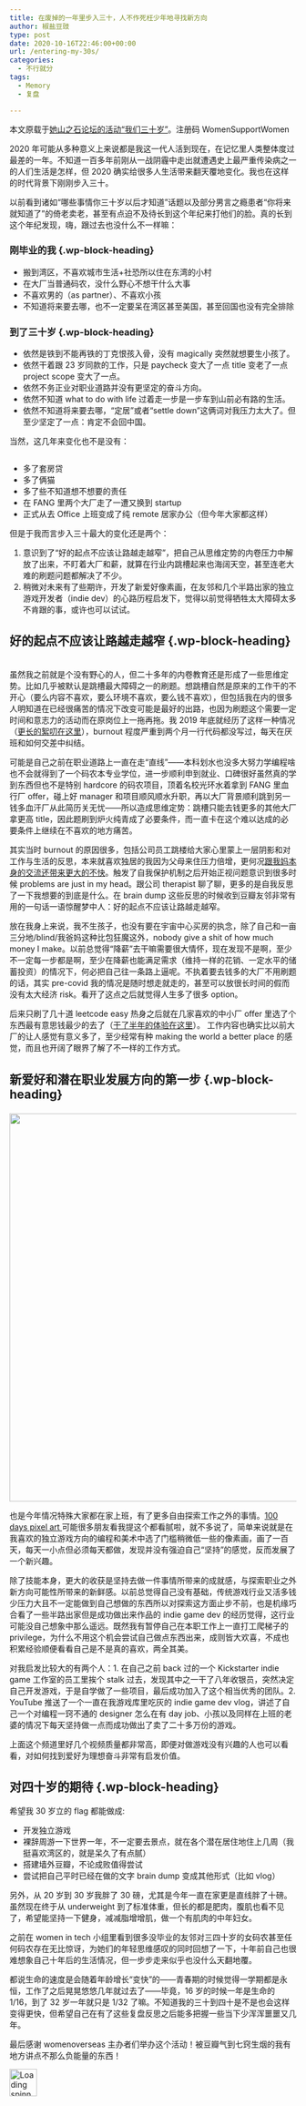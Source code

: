 ```yaml
---
title: 在废掉的一年里步入三十，人不作死枉少年地寻找新方向
author: 椒盐豆豉
type: post
date: 2020-10-16T22:46:00+00:00
url: /entering-my-30s/
categories:
  - 不行就分
tags:
  - Memory
  - 复盘

---
```

 

<p class="has-quaternary-background-color has-background">
  本文原载于<a href="https://womenoverseas.com/t/topic/3483" data-type="URL" data-id="https://womenoverseas.com/t/topic/3483" target="_blank" rel="noreferrer noopener">她山之石论坛的活动“我们三十岁”</a>。注册码 WomenSupportWomen
</p>

2020 年可能从多种意义上来说都是我这一代人活到现在，在记忆里人类整体度过最差的一年。不知道一百多年前刚从一战阴霾中走出就遭遇史上最严重传染病之一的人们生活是怎样，但 2020 确实给很多人生活带来翻天覆地变化。我也在这样的时代背景下刚刚步入三十。

以前看到诸如“哪些事情你三十岁以后才知道”话题以及部分男言之瘾患者“你将来就知道了”的倚老卖老，甚至有点迫不及待长到这个年纪来打他们的脸。真的长到这个年纪发现，嗨，跟过去也没什么不一样嘛：

### 刚毕业的我 {.wp-block-heading}

  * 搬到湾区，不喜欢城市生活+社恐所以住在东湾的小村
  * 在大厂当普通码农，没什么野心不想干什么大事
  * 不喜欢男的（as partner）、不喜欢小孩
  * 不知道将来要去哪，也不一定要呆在湾区甚至美国，甚至回国也没有完全排除

### 到了三十岁 {.wp-block-heading}

  * 依然是铁到不能再铁的丁克恨孩入骨，没有 magically 突然就想要生小孩了。
  * 依然干着跟 23 岁同款的工作，只是 paycheck 变大了一点 title 变老了一点 project scope 变大了一点。
  * 依然不务正业对职业道路并没有更坚定的奋斗方向。
  * 依然不知道 what to do with life 过着走一步是一步车到山前必有路的生活。
  * 依然不知道将来要去哪，“定居”或者“settle down”这俩词对我压力太大了。但至少坚定了一点：肯定不会回中国。

当然，这几年来变化也不是没有：<figure class="wp-block-image size-large">

<img decoding="async" src="https://mtfront-blog.s3.nl-ams.scw.cloud/upload/2020-year-summary/DSC02693-01.jpeg" alt="" /> </figure> 

  * 多了套房贷
  * 多了俩猫
  * 多了些不知道想不想要的责任
  * 在 FANG 里两个大厂走了一遭又换到 startup
  * 正式从去 Office 上班变成了纯 remote 居家办公（但今年大家都这样）

但是于我而言步入三十最大的变化还是两个：

  1. 意识到了“好的起点不应该让路越走越窄”，把自己从思维定势的内卷压力中解放了出来，不盯着大厂和薪，就算在行业内跳槽起来也海阔天空，甚至连老大难的刷题问题都解决了不少。
  2. 稍微对未来有了些期许，开发了新爱好像素画，在友邻和几个半路出家的独立游戏开发者（indie dev）的心路历程启发下，觉得以前觉得牺牲太大障碍太多不肯跟的事，或许也可以试试。

## 好的起点不应该让路越走越窄 {.wp-block-heading}<figure class="wp-block-image size-large">

<img decoding="async" src="https://mtfront-blog.s3.nl-ams.scw.cloud/upload/2020-year-summary/Me-vs-Other.png" alt="" /> </figure> 

虽然我之前就是个没有野心的人，但二十多年的内卷教育还是形成了一些思维定势。比如几乎被默认是跳槽最大障碍之一的刷题。想跳槽自然是原来的工作干的不开心（要么内容不喜欢，要么环境不喜欢，要么钱不喜欢），但包括我在内的很多人明知道在已经很痛苦的情况下改变可能是最好的出路，也因为刷题这个需要一定时间和意志力的活动而在原岗位上一拖再拖。我 2019 年底就经历了这样一种情况（<a href="https://blog.douchi.space/?p=578" data-type="post" data-id="578" target="_blank" rel="noreferrer noopener">更长的絮叨在这里</a>），burnout 程度严重到两个月一行代码都没写过，每天在厌班和如何交差中纠结。

可能是自己之前在职业道路上一直在走“直线”——本科划水也没多大努力学编程啥也不会就得到了一个码农本专业学位，进一步顺利申到就业、口碑很好虽然真的学到东西但也不是特别 hardcore 的码农项目，顶着名校光环水着拿到 FANG 里血行厂 offer，碰上好 manager 和项目顺风顺水升职，再以大厂背景顺利跳到另一钱多血汗厂从此简历关无忧——所以造成思维定势：跳槽只能去钱更多的其他大厂拿更高 title，因此题刷到炉火纯青成了必要条件，而一直卡在这个难以达成的必要条件上继续在不喜欢的地方痛苦。

其实当时 burnout 的原因很多，包括公司员工跳楼给大家心里蒙上一层阴影和对工作与生活的反思，本来就喜欢独居的我因为父母来住压力倍增，更何况<a href="https://blog.douchi.space/?p=345" data-type="post" data-id="345" target="_blank" rel="noreferrer noopener">跟我妈本身的交流还带来更大的不快</a>。触发了自我保护机制之后开始正视问题意识到很多时候 problems are just in my head。跟公司 therapist 聊了聊，更多的是自我反思了一下我想要的到底是什么。在 brain dump 这些反思的时候收到豆瓣友邻非常有用的一句话一语惊醒梦中人：好的起点不应该让路越走越窄。

放在我身上来说，我不生孩子，也没有要在宇宙中心买房的执念，除了自己和一亩三分地/blind/我爸妈这种比包狂魔这外，nobody give a shit of how much money I make。以前总觉得“降薪”去干嘛需要很大情怀，现在发现不是啊，至少不一定每一步都是啊，至少在降薪也能满足需求（维持一样的花销、一定水平的储蓄投资）的情况下，何必把自己往一条路上逼呢。不执着要去钱多的大厂不用刷题的话，其实 pre-covid 我的情况是随时想走就走的，甚至可以放很长时间的假而没有太大经济 risk。看开了这点之后就觉得人生多了很多 option。

后来只刷了几十道 leetcode easy 热身之后就在几家喜欢的中小厂 offer 里选了个东西最有意思钱最少的去了（<a href="https://blog.douchi.space/?p=585" data-type="post" data-id="585" target="_blank" rel="noreferrer noopener">干了半年的体验在这里</a>）。 工作内容也确实比以前大厂的让人感觉有意义多了，至少经常有种 making the world a better place 的感觉，而且也开阔了眼界了解了不一样的工作方式。

## 新爱好和潜在职业发展方向的第一步 {.wp-block-heading}<figure class="wp-block-image size-large">

<img decoding="async" loading="lazy" width="1024" height="682" src="https://blog.douchi.space/wp-content/uploads/2020/12/Screen-Shot-2020-12-08-at-5.21.51-PM-1024x682.png" alt="" class="wp-image-501" srcset="https://blog.douchi.space/wp-content/uploads/2020/12/Screen-Shot-2020-12-08-at-5.21.51-PM-300x200.png 300w, https://blog.douchi.space/wp-content/uploads/2020/12/Screen-Shot-2020-12-08-at-5.21.51-PM-1024x682.png 1024w, https://blog.douchi.space/wp-content/uploads/2020/12/Screen-Shot-2020-12-08-at-5.21.51-PM-768x512.png 768w, https://blog.douchi.space/wp-content/uploads/2020/12/Screen-Shot-2020-12-08-at-5.21.51-PM-1536x1023.png 1536w, https://blog.douchi.space/wp-content/uploads/2020/12/Screen-Shot-2020-12-08-at-5.21.51-PM-2048x1364.png 2048w, https://blog.douchi.space/wp-content/uploads/2020/12/Screen-Shot-2020-12-08-at-5.21.51-PM-1600x1066.png 1600w" sizes="(max-width: 1024px) 100vw, 1024px" /> </figure> 

也是今年情况特殊大家都在家上班，有了更多自由探索工作之外的事情。<a href="https://blog.douchi.space/?p=482" data-type="post" data-id="482" target="_blank" rel="noreferrer noopener">100 days pixel art </a>可能很多朋友看我提这个都看腻啦，就不多说了，简单来说就是在我喜欢的独立游戏方向的编程和美术中选了门槛稍微低一些的像素画，画了一百天，每天一小点但必须每天都做，发现并没有强迫自己“坚持”的感觉，反而发展了一个新兴趣。

除了技能本身，更大的收获是坚持去做一件事情所带来的成就感，与探索职业之外新方向可能性所带来的新鲜感。以前总觉得自己没有基础，传统游戏行业又活多钱少压力大且不一定能做到自己想做的东西所以对探索这方面止步不前，也是机缘巧合看了一些半路出家但是成功做出来作品的 indie game dev 的经历觉得，这行业可能没自己想象中那么遥远。既然我有暂停自己在本职工作上一直打工爬梯子的 privilege，为什么不用这个机会尝试自己做点东西出来，成则皆大欢喜，不成也积累经验顺便看看自己是不是真的喜欢，两全其美。

对我启发比较大的有两个人：1. 在自己之前 back 过的一个 Kickstarter indie game 工作室的员工里挨个 stalk 过去，发现其中之一干了八年收银员，突然决定自己开发游戏，于是自学做了一些项目，最后成功加入了这个相当优秀的团队。2. YouTube 推送了一个一直在我游戏库里吃灰的 indie game dev vlog，讲述了自己一个对编程一窍不通的 designer 怎么在有 day job、小孩以及同样在上班的老婆的情况下每天坚持做一点而成功做出了卖了二十多万份的游戏。<figure class="wp-block-embed is-type-video is-provider-youtube wp-block-embed-youtube wp-embed-aspect-16-9 wp-has-aspect-ratio">

<div class="wp-block-embed__wrapper">
</div></figure> <figure class="wp-block-embed is-type-video is-provider-youtube wp-block-embed-youtube wp-embed-aspect-16-9 wp-has-aspect-ratio">

<div class="wp-block-embed__wrapper">
</div></figure> 

上面这个频道里好几个视频质量都非常高，即便对做游戏没有兴趣的人也可以看看，对如何找到爱好为理想奋斗非常有启发价值。

## 对四十岁的期待 {.wp-block-heading}



希望我 30 岁立的 flag 都能做成:

  * 开发独立游戏
  * 裸辞周游一下世界一年，不一定要去景点，就在各个潜在居住地住上几周（我挺喜欢湾区的，就是呆久了有点腻）
  * 搭建墙外豆瓣，不论成败值得尝试
  * 尝试把自己平时已经在做的文字 brain dump 变成其他形式（比如 vlog）

另外，从 20 岁到 30 岁我胖了 30 磅，尤其是今年一直在家更是直线胖了十磅。虽然现在终于从 underweight 到了标准体重，但长的都是肥肉，腹肌也看不见了，希望能坚持一下健身，减减脂增增肌，做一个有肌肉的中年妇女。

之前在 women in tech 小组里看到很多没毕业的友邻对三四十岁的女码农甚至任何码农存在无比惊讶，为她们的年轻思维感叹的同时回想了一下，十年前自己也很难想象自己十年后的生活情况，但一步步走来似乎也没什么天翻地覆。

都说生命的速度是会随着年龄增长“变快”的——青春期的时候觉得一学期都是永恒，工作了之后晃晃悠悠几年就过去了——毕竟，16 岁的时候一年是生命的 1/16，到了 32 岁一年就只是 1/32 了嘛。不知道我的三十到四十是不是也会这样变得更快，但希望自己在有了这些复盘反思之后能多把握一些当下少浑浑噩噩又几年。

最后感谢 womenoverseas 主办者们举办这个活动！被豆瓣气到七窍生烟的我有地方讲点不那么负能量的东西！

<div class="da-reactions-outer TpostID1010">
  <div class="da-reactions-data da-reactions-container-async left" data-type="post" data-id="1010" data-nonce="b3085ad90b" id="da-reactions-slot-post-1010"> 
  
  <div class="da-reactions-static">
    <img src="http://blog.douchi.space/wp-content/plugins/da-reactions/assets/dist/loading.svg" alt="Loading spinner" width="48" height="48" style="width:48px; height:48px" />
  </div>
</div></div>